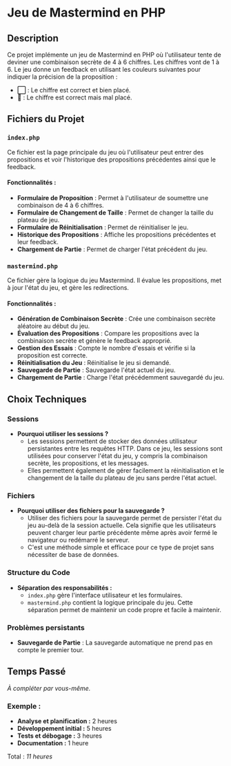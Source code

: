 # Jeu de Mastermind en PHP

## Description

Ce projet implémente un jeu de Mastermind en PHP où l'utilisateur tente de deviner une combinaison secrète de 4 à 6 chiffres. Les chiffres vont de 1 à 6. Le jeu donne un feedback en utilisant les couleurs suivantes pour indiquer la précision de la proposition :
- **⬜** : Le chiffre est correct et bien placé.
- **🔴** : Le chiffre est correct mais mal placé.

## Fichiers du Projet

### `index.php`

Ce fichier est la page principale du jeu où l'utilisateur peut entrer des propositions et voir l'historique des propositions précédentes ainsi que le feedback.

#### Fonctionnalités :
- **Formulaire de Proposition** : Permet à l'utilisateur de soumettre une combinaison de 4 à 6 chiffres.
- **Formulaire de Changement de Taille** : Permet de changer la taille du plateau de jeu.
- **Formulaire de Réinitialisation** : Permet de réinitialiser le jeu.
- **Historique des Propositions** : Affiche les propositions précédentes et leur feedback.
- **Chargement de Partie** : Permet de charger l'état précédent du jeu.

### `mastermind.php`

Ce fichier gère la logique du jeu Mastermind. Il évalue les propositions, met à jour l'état du jeu, et gère les redirections.

#### Fonctionnalités :
- **Génération de Combinaison Secrète** : Crée une combinaison secrète aléatoire au début du jeu.
- **Évaluation des Propositions** : Compare les propositions avec la combinaison secrète et génère le feedback approprié.
- **Gestion des Essais** : Compte le nombre d'essais et vérifie si la proposition est correcte.
- **Réinitialisation du Jeu** : Réinitialise le jeu si demandé.
- **Sauvegarde de Partie** : Sauvegarde l'état actuel du jeu.
- **Chargement de Partie** : Charge l'état précédemment sauvegardé du jeu.

## Choix Techniques

### Sessions

- **Pourquoi utiliser les sessions ?**
  - Les sessions permettent de stocker des données utilisateur persistantes entre les requêtes HTTP. Dans ce jeu, les sessions sont utilisées pour conserver l'état du jeu, y compris la combinaison secrète, les propositions, et les messages.
  - Elles permettent également de gérer facilement la réinitialisation et le changement de la taille du plateau de jeu sans perdre l'état actuel.

### Fichiers

- **Pourquoi utiliser des fichiers pour la sauvegarde ?**
  - Utiliser des fichiers pour la sauvegarde permet de persister l'état du jeu au-delà de la session actuelle. Cela signifie que les utilisateurs peuvent charger leur partie précédente même après avoir fermé le navigateur ou redémarré le serveur.
  - C'est une méthode simple et efficace pour ce type de projet sans nécessiter de base de données.

### Structure du Code

- **Séparation des responsabilités :**
  - `index.php` gère l'interface utilisateur et les formulaires.
  - `mastermind.php` contient la logique principale du jeu. Cette séparation permet de maintenir un code propre et facile à maintenir.

### Problèmes persistants

- **Sauvegarde de Partie** : La sauvegarde automatique ne prend pas en compte le premier tour.

## Temps Passé

*À compléter par vous-même.*

### Exemple :
- **Analyse et planification :** 2 heures
- **Développement initial :** 5 heures
- **Tests et débogage :** 3 heures
- **Documentation :** 1 heure

Total : *11 heures*
